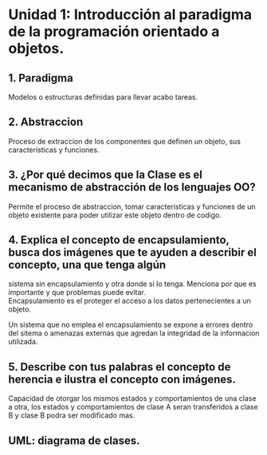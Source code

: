 # Unidad 1: Introducción al paradigma de la programación orientado a objetos.

## 1. Paradigma
Modelos o estructuras definidas para llevar acabo tareas.

## 2. Abstraccion
Proceso de extraccion de los componentes que definen un objeto, sus caracteristicas y funciones.

## 3. ¿Por qué decimos que la Clase es el mecanismo de abstracción de los lenguajes OO? 
Permite el proceso de abstraccion, tomar caracteristicas y funciones de un objeto existente para poder utilizar este objeto 
dentro de codigo.

## 4. Explica el concepto de encapsulamiento, busca dos imágenes que te ayuden a describir el concepto, una que tenga algún 
sistema sin encapsulamiento y otra donde si lo tenga. Menciona por que es importante y que problemas puede evitar.  
Encapsulamiento es el proteger el acceso a los datos pertenecientes a un objeto.


Un sistema que no emplea el encapsulamiento se expone a errores dentro del sitema o amenazas externas que agredan la integridad 
de la informacion utilizada. 

## 5. Describe con tus palabras el concepto de herencia e ilustra el concepto con imágenes.
Capacidad de otorgar los mismos estados y comportamientos de una clase a otra, los estados y comportamientos de clase A seran 
transferidos a clase B y clase B podra ser modificado mas.

## UML: diagrama de clases.
